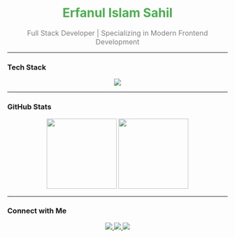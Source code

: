 <h1 align="center">
 <span style="color:#4CAF50">Erfanul Islam Sahil</span>
</h1>

<p align="center">
  <span style="color:#808080; font-size:16px;">
    Full Stack Developer | Specializing in Modern Frontend Development
  </span>
</p>

---

###  Tech Stack
<p align="center">
  <img src="https://skillicons.dev/icons?i=react,nextjs,typescript,nodejs,express,mongodb,tailwind,git,github" />
</p>

---

###  GitHub Stats
<p align="center">
  <img src="https://github-readme-stats.vercel.app/api?username=erfan-sahil&show_icons=true&theme=tokyonight&hide_border=true" height="160" />
  <img src="https://github-readme-stats.vercel.app/api/top-langs/?username=erfan-sahil&layout=compact&theme=tokyonight&hide_border=true" height="160" />
</p>

---

###  Connect with Me
<p align="center">
  <a href="mailto:erfansahil20@gmail.com">
    <img src="https://img.shields.io/badge/Email-%23EA4335?style=for-the-badge&logo=gmail&logoColor=white" />
  </a>
  <a href="https://www.linkedin.com/in/erfanul-islam-sahil">
    <img src="https://img.shields.io/badge/LinkedIn-%230077B5?style=for-the-badge&logo=linkedin&logoColor=white" />
  </a>
  <a href="https://github.com/erfan-sahil">
    <img src="https://img.shields.io/badge/GitHub-%23181717?style=for-the-badge&logo=github&logoColor=white" />
  </a>
</p>
